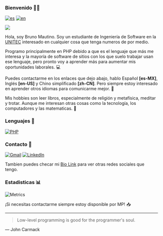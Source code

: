 ### Bienvenido 👋🏻

[![es](https://img.shields.io/badge/lang-es-red.svg?style=for-the-badge)](https://github.com/mautinobruno/mautinobruno/blob/main/README.md)
[![en](https://img.shields.io/badge/lang-en-green.svg?style=for-the-badge)](https://github.com/mautinobruno/mautinobruno/blob/main/README.en.md)

![](https://komarev.com/ghpvc/?username=mautinobruno&style=for-the-badge&label=Visitas+al+perfil&color=lightgray)

Hola, soy Bruno Mautino. Soy un estudiante de Ingeniería de Software en la [UNITEC](https://www.unitec.mx/) interesado en cualquier cosa que tenga numeros de por medio.

Programo principalmente en PHP debido a que es el lenguaje que más me interesa y la mayoría de software de sitios con los que suelo trabajar usan ese lenguaje, pero pronto voy a aprender más para aumentar mis oportunidades laborales. 💻

Puedes contactarme en los enlaces que dejo abajo, hablo Español **[es-MX]**, Inglés **[en-US]** y Chino simplificado **[zh-CN]**. Pero siempre estoy interesado en aprender otros idiomas para comunicarme mejor. 💬

Mis hobbies son leer libros, especialmente de religión y metafísica, meditar y trotar. Aunque me interesan otras cosas como la tecnología, los computadores y las matematicas. 📘

### Lenguajes 🧮
[![PHP](https://img.shields.io/badge/php-%23777BB4.svg?style=for-the-badge&logo=php&logoColor=white)](https://php.net)

### Contacto 📧
[![Gmail](https://img.shields.io/badge/Gmail-D14836?style=for-the-badge&logo=gmail&logoColor=white)](mailto:vincenzomautinooliva@gmail.com)
[![LinkedIn](https://img.shields.io/badge/linkedin-%230077B5.svg?style=for-the-badge&logo=linkedin&logoColor=white)](https://linkedin.com/in/brunomautino)

Tambien puedes checar mi [Bio Link](https://brunomautino.bio.link/) para ver otras redes sociales que tengo.

### Estadisticas 📊
![Metrics](https://metrics.lecoq.io/mautinobruno?template=classic&base.metadata=0&isocalendar=1&languages=1&introduction=1&achievements=1&base=header%2C%20activity%2C%20community%2C%20repositories%2C%20metadata&base.indepth=false&base.hireable=false&base.skip=false&isocalendar=false&isocalendar.duration=half-year&languages=false&languages.limit=8&languages.threshold=0%25&languages.other=false&languages.colors=github&languages.sections=most-used&languages.indepth=false&languages.analysis.timeout=15&languages.categories=markup%2C%20programming&languages.recent.categories=markup%2C%20programming&languages.recent.load=300&languages.recent.days=14&introduction=false&introduction.title=false&achievements=false&achievements.threshold=C&achievements.secrets=true&achievements.display=compact&achievements.limit=6&config.timezone=America%2FMexico_City)

¡Si necesitas contactarme siempre estoy disponible por MP! 📥

---
>Low-level programming is good for the programmer's soul.

— John Carmack
